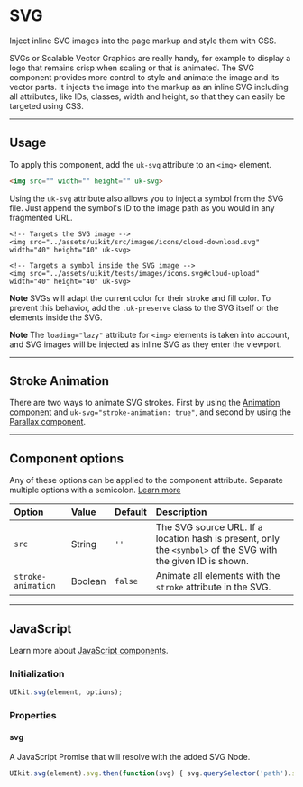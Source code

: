 # SVG

<p class="uk-text-lead">Inject inline SVG images into the page markup and style them with CSS.</p>

SVGs or Scalable Vector Graphics are really handy, for example to display a logo that remains crisp when scaling or that is animated. The SVG component provides more control to style and animate the image and its vector parts. It injects the image into the markup as an inline SVG including all attributes, like IDs, classes, width and height, so that they can easily be targeted using CSS.

***

## Usage

To apply this component, add the `uk-svg` attribute to an `<img>` element.

```html
<img src="" width="" height="" uk-svg>
```

Using the `uk-svg` attribute also allows you to inject a symbol from the SVG file. Just append the symbol's ID to the image path as you would in any fragmented URL.

```example
<!-- Targets the SVG image -->
<img src="../assets/uikit/src/images/icons/cloud-download.svg" width="40" height="40" uk-svg>

<!-- Targets a symbol inside the SVG image -->
<img src="../assets/uikit/tests/images/icons.svg#cloud-upload" width="40" height="40" uk-svg>
```

**Note** SVGs will adapt the current color for their stroke and fill color. To prevent this behavior, add the `.uk-preserve` class to the SVG itself or the elements inside the SVG.

**Note** The `loading="lazy"` attribute for `<img>` elements is taken into account, and SVG images will be injected as inline SVG as they enter the viewport.

***

## Stroke Animation

There are two ways to animate SVG strokes. First by using the [Animation component](animation.md#svg-strokes) and `uk-svg="stroke-animation: true"`, and second by using the [Parallax component](parallax.md#svg-strokes).

***

## Component options

Any of these options can be applied to the component attribute. Separate multiple options with a semicolon. [Learn more](javascript.md#component-configuration)

| Option             | Value   | Default | Description                                                                                                   |
|:-------------------|:--------|:--------|:--------------------------------------------------------------------------------------------------------------|
| `src`              | String  | `''`    | The SVG source URL. If a location hash is present, only the `<symbol>` of the SVG with the given ID is shown. |
| `stroke-animation` | Boolean | `false` | Animate all elements with the `stroke` attribute in the SVG.                                                  |

***

## JavaScript

Learn more about [JavaScript components](javascript.md#programmatic-use).

### Initialization

```js
UIkit.svg(element, options);
```

### Properties

#### svg

A JavaScript Promise that will resolve with the added SVG Node.

```js
UIkit.svg(element).svg.then(function(svg) { svg.querySelector('path').style.stroke = 'red'; })
```
